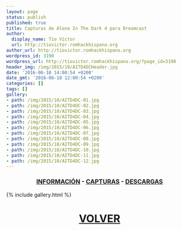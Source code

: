 ```yaml
---
layout: page
status: publish
published: true
title: Capturas de Alone In The Dark 4 para Dreamcast
author:
  display_name: Tío Víctor
  url: http://tiovictor.romhackhispano.org
author_url: http://tiovictor.romhackhispano.org
wordpress_id: 3190
wordpress_url: http://tiovictor.romhackhispano.org/?page_id=3190
header_img: /img/2015/10/AITD4DCHeader.jpg
date: '2016-06-18 14:00:54 +0200'
date_gmt: '2016-06-18 12:00:54 +0200'
categories: []
tags: []
gallery:
- path: /img/2015/10/AITD4DC-01.jpg
- path: /img/2015/10/AITD4DC-02.jpg
- path: /img/2015/10/AITD4DC-03.jpg
- path: /img/2015/10/AITD4DC-04.jpg
- path: /img/2015/10/AITD4DC-05.jpg
- path: /img/2015/10/AITD4DC-06.jpg
- path: /img/2015/10/AITD4DC-07.jpg
- path: /img/2015/10/AITD4DC-08.jpg
- path: /img/2015/10/AITD4DC-09.jpg
- path: /img/2015/10/AITD4DC-10.jpg
- path: /img/2015/10/AITD4DC-11.jpg
- path: /img/2015/10/AITD4DC-12.jpg
---
```

<h3 style="text-align: center;"><strong><a href="http://tiovictor.romhackhispano.org/alone-in-the-dark-dc/informacion/">INFORMACIÓN</a> - <a href="http://tiovictor.romhackhispano.org/alone-in-the-dark-dc/capturas/">CAPTURAS</a> - <a href="http://tiovictor.romhackhispano.org/alone-in-the-dark-dc/descargar/">DESCARGAS</a></strong></h3>
{% include gallery.html %}
<h1 style="text-align: center;"><strong><a href="http://tiovictor.romhackhispano.org/alone-in-the-dark-dc/">VOLVER</a></strong></h1>
